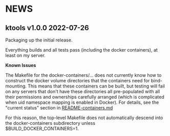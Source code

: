 
# NEWS

## ktools v1.0.0  2022-07-26

Packaging up the initial release.

Everything builds and all tests pass (including the docker containers),
at least on my server.

**Known Issues**

The Makefile for the docker-containers/... does not currently know how to
construct the docker volume directories that the containers need for
bind-mounting.  This means that these containers can be built, but testing
will fail on any servers that don't have these directories all pre-populated
with all their permissions and ownerships carefully arranged (which is
complicated when uid namespace mapping is enabled in Docker).  For details,
see the "current status" section in
[README-containers.md](docker-containers/README-containers.md)

For this reason, the top-level Makefile does not automatically descend into the
docker-containers subdirectory unless $BUILD_DOCKER_CONTAINERS=1.

